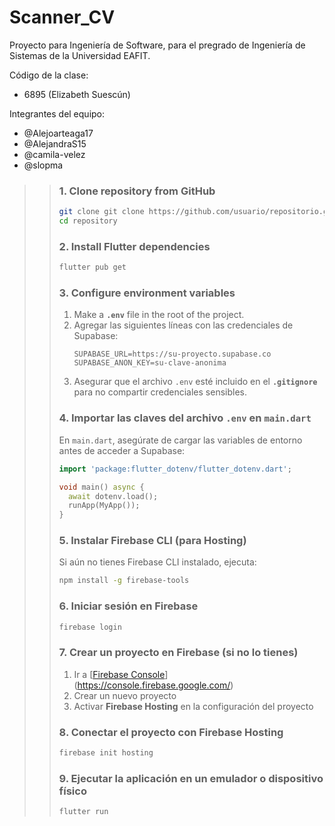 # Scanner_CV
Proyecto para Ingeniería de Software, para el pregrado de Ingeniería de Sistemas de la Universidad EAFIT. 

Código de la clase:
- 6895 (Elizabeth Suescún)

Integrantes del equipo: 
- @Alejoarteaga17
- @AlejandraS15
- @camila-velez
- @slopma

> > ### **1. Clone repository from GitHub**  
> > ```sh
> > git clone git clone https://github.com/usuario/repositorio.git
> > cd repository
> > ```
> > 
> > ### **2. Install Flutter dependencies**  
> > ```sh
> > flutter pub get
> > ```
> > 
> > ### **3. Configure environment variables**  
> > 1. Make a **`.env`** file in the root of the project.  
> > 2. Agregar las siguientes líneas con las credenciales de Supabase:  
> >    ```env
> >    SUPABASE_URL=https://su-proyecto.supabase.co
> >    SUPABASE_ANON_KEY=su-clave-anonima
> >    ```
> > 3. Asegurar que el archivo `.env` esté incluido en el **`.gitignore`** para no compartir credenciales sensibles.  
> > 
> > ### **4. Importar las claves del archivo `.env` en `main.dart`**  
> > En `main.dart`, asegúrate de cargar las variables de entorno antes de acceder a Supabase:  
> > ```dart
> > import 'package:flutter_dotenv/flutter_dotenv.dart';
> > 
> > void main() async {
> >   await dotenv.load();
> >   runApp(MyApp());
> > }
> > ```
> > 
> > ### **5. Instalar Firebase CLI (para Hosting)**  
> > Si aún no tienes Firebase CLI instalado, ejecuta:  
> > ```sh
> > npm install -g firebase-tools
> > ```
> > 
> > ### **6. Iniciar sesión en Firebase**  
> > ```sh
> > firebase login
> > ```
> > 
> > ### **7. Crear un proyecto en Firebase (si no lo tienes)**  
> > 1. Ir a [[Firebase Console](https://console.firebase.google.com/)](https://console.firebase.google.com/)  
> > 2. Crear un nuevo proyecto  
> > 3. Activar **Firebase Hosting** en la configuración del proyecto  
> > 
> > ### **8. Conectar el proyecto con Firebase Hosting**  
> > ```sh
> > firebase init hosting
> > ```
> > 
> > ### **9. Ejecutar la aplicación en un emulador o dispositivo físico**  
> > ```sh
> > flutter run
> > ```


